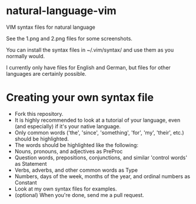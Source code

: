 # natural-language-vim
VIM syntax files for natural language

See the 1.png and 2.png files for some screenshots.

You can install the syntax files in ~/.vim/syntax/ and use them as you normally would.

I currently only have files for English and German, but files for other languages are certainly possible.

# Creating your own syntax file

* Fork this repository.
* It is highly recommended to look at a tutorial of your language, even \(and especially) if it's your native language.
* Only common words \('the', 'since', 'something', 'for', 'my', 'their', etc.\) should be highlighted.
* The words should be highlighted like the following:
 * Nouns, pronouns, and adjectives as PreProc
 * Question words, prepositions, conjunctions, and similar 'control words' as Statement
 * Verbs, adverbs, and other common words as Type
 * Numbers, days of the week, months of the year, and ordinal numbers as Constant
* Look at my own syntax files for examples.
* \(optional) When you're done, send me a pull request.
